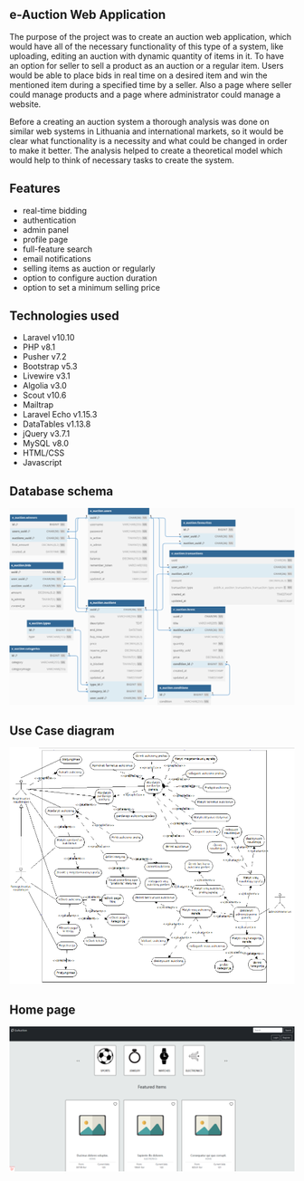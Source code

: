## e-Auction Web Application

The purpose of the project was to create an auction web application, which would have all of the
necessary functionality of this type of a system, like uploading, editing an auction with dynamic
quantity of items in it. To have an option for seller to sell a product as an auction or a regular
item. Users would be able to place bids in real time on a desired item and win the mentioned
item during a specified time by a seller. Also a page where seller could manage products and a
page where administrator could manage a website.

Before a creating an auction system a thorough analysis was done on similar web systems in Lithuania 
and international markets, so it would be clear what functionality is a necessity and what could be 
changed in order to make it better. The analysis helped to create a theoretical model which would help 
to think of necessary tasks to create the system.

## Features

- real-time bidding
- authentication
- admin panel
- profile page
- full-feature search
- email notifications
- selling items as auction or regularly
- option to configure auction duration
- option to set a minimum selling price

## Technologies used

- Laravel v10.10
- PHP v8.1
- Pusher v7.2
- Bootstrap v5.3
- Livewire v3.1
- Algolia v3.0
- Scout v10.6
- Mailtrap
- Laravel Echo v1.15.3
- DataTables v1.13.8
- jQuery v3.7.1
- MySQL v8.0
- HTML/CSS
- Javascript

## Database schema

![database schema](https://github.com/goma6686/e-auction/blob/master/public/images/duomba.png)

## Use Case diagram

![Use Case diagram](https://github.com/goma6686/e-auction/blob/master/public/images/UseCase.png)

## Home page

![home page](https://github.com/goma6686/e-auction/blob/master/public/images/welcome.PNG)
